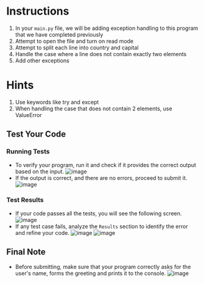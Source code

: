 # Instructions 

1. In your `main.py` file, we will be adding exception handling to this program that we have completed previously
2. Attempt to open the file and turn on read mode
4. Attempt to split each line into country and capital
5. Handle the case where a line does not contain exactly two elements
6. Add other exceptions

# Hints
1. Use keywords like try and except
2. When handling the case that does not contain 2 elements, use ValueError


## Test Your Code
### Running Tests
- To verify your program, run it and check if it provides the correct output based on the input.
   ![image](tests_tools.png)
- If the output is correct, and there are no errors, proceed to submit it.
   ![image](submit.png)

### Test Results
- If your code passes all the tests, you will see the following screen.
   ![image](pass.png)
- If any test case fails, analyze the `Results` section to identify the error and refine your code.
   ![image](fail_tests.png)
   ![image](results.png)

## Final Note
- Before submitting, make sure that your program correctly asks for the user's name, forms the greeting and prints it to the console.
   ![image](submit.png)
